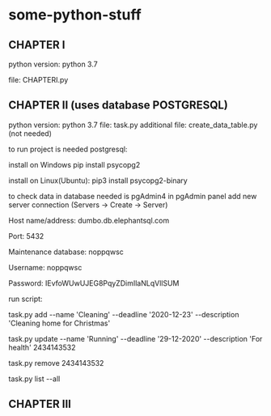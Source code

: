 # some-python-stuff

CHAPTER I
---------------------------------
python version: python 3.7

file: CHAPTERI.py

CHAPTER II (uses database POSTGRESQL)
---------------------------------
python version: python 3.7
file: task.py
additional file: create_data_table.py (not needed)

to run project is needed postgresql:

install on Windows
pip install psycopg2

install on Linux(Ubuntu):
pip3 install psycopg2-binary

to check data in database needed is pgAdmin4
in pgAdmin panel add new server connection (Servers -> Create -> Server)

Host name/address: dumbo.db.elephantsql.com

Port: 5432

Maintenance database: noppqwsc

Username: noppqwsc

Password: IEvfoWUwUJEG8PqyZDimIlaNLqVllSUM

run script:

task.py add --name 'Cleaning' --deadline '2020-12-23' --description 'Cleaning home for Christmas' 

task.py update --name 'Running' --deadline '29-12-2020' --description 'For health' 2434143532

task.py remove 2434143532

task.py list --all

CHAPTER III
---------------------------------



